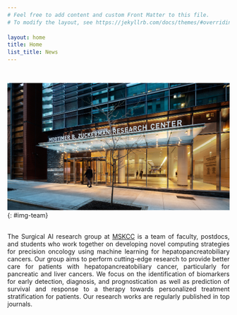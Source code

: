 ```yaml
---
# Feel free to add content and custom Front Matter to this file.
# To modify the layout, see https://jekyllrb.com/docs/themes/#overriding-theme-defaults

layout: home
title: Home
list_title: News
---
```


<br/>

![Surgical AI research group](img/zuck.jpg){: #img-team}

<br/>
<div style="text-align: justify">
    The Surgical AI research group at <a href="https://www.mskcc.org/">MSKCC</a> is a team of faculty, postdocs, and students who work together on developing novel computing strategies for precision oncology using machine learning for hepatopancreatobiliary cancers. Our group aims to perform cutting-edge research to provide better care for patients with hepatopancreatobiliary cancer, particularly for pancreatic and liver cancers. We focus on the identification of biomarkers for early detection, diagnosis, and prognostication as well as prediction of survival and response to a therapy towards personalized treatment stratification for patients. Our research works are regularly published in top journals.
</div>
<br/>




